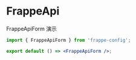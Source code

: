 # FrappeApi

FrappeApiForm 演示
```jsx
import { FrappeApiForm } from 'frappe-config';

export default () => <FrappeApiForm />;
```
